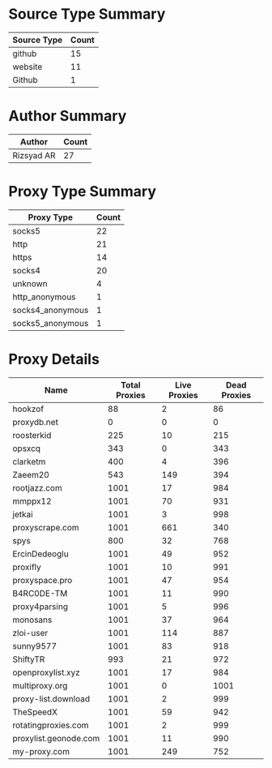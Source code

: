 # Source Type Summary

| Source Type | Count |
|-------------|-------|
| github | 15 |
| website | 11 |
| Github | 1 |


# Author Summary

| Author | Count |
|--------|-------|
| Rizsyad AR | 27 |


# Proxy Type Summary

| Proxy Type | Count |
|------------|-------|
| socks5 | 22 |
| http | 21 |
| https | 14 |
| socks4 | 20 |
| unknown | 4 |
| http_anonymous | 1 |
| socks4_anonymous | 1 |
| socks5_anonymous | 1 |


# Proxy Details

| Name | Total Proxies | Live Proxies | Dead Proxies |
|------|---------------|--------------|---------------|
| hookzof | 88 | 2 | 86 |
| proxydb.net | 0 | 0 | 0 |
| roosterkid | 225 | 10 | 215 |
| opsxcq | 343 | 0 | 343 |
| clarketm | 400 | 4 | 396 |
| Zaeem20 | 543 | 149 | 394 |
| rootjazz.com | 1001 | 17 | 984 |
| mmppx12 | 1001 | 70 | 931 |
| jetkai | 1001 | 3 | 998 |
| proxyscrape.com | 1001 | 661 | 340 |
| spys | 800 | 32 | 768 |
| ErcinDedeoglu | 1001 | 49 | 952 |
| proxifly | 1001 | 10 | 991 |
| proxyspace.pro | 1001 | 47 | 954 |
| B4RC0DE-TM | 1001 | 11 | 990 |
| proxy4parsing | 1001 | 5 | 996 |
| monosans | 1001 | 37 | 964 |
| zloi-user | 1001 | 114 | 887 |
| sunny9577 | 1001 | 83 | 918 |
| ShiftyTR | 993 | 21 | 972 |
| openproxylist.xyz | 1001 | 17 | 984 |
| multiproxy.org | 1001 | 0 | 1001 |
| proxy-list.download | 1001 | 2 | 999 |
| TheSpeedX | 1001 | 59 | 942 |
| rotatingproxies.com | 1001 | 2 | 999 |
| proxylist.geonode.com | 1001 | 11 | 990 |
| my-proxy.com | 1001 | 249 | 752 |
